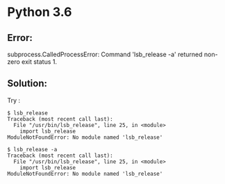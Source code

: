 # Python 3.6 #

## Error:

subprocess.CalledProcessError: Command 'lsb_release -a' returned non-zero exit status 1.


## Solution:

Try :
```
$ lsb_release
Traceback (most recent call last):
  File "/usr/bin/lsb_release", line 25, in <module>
    import lsb_release
ModuleNotFoundError: No module named 'lsb_release'

$ lsb_release -a
Traceback (most recent call last):
  File "/usr/bin/lsb_release", line 25, in <module>
    import lsb_release
ModuleNotFoundError: No module named 'lsb_release'






